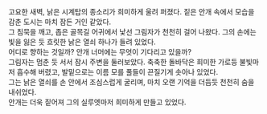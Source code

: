  고요한 새벽, 낡은 시계탑의 종소리가 희미하게 울려 퍼졌다. 짙은 안개 속에서 모습을 감춘 도시는 마치 잠든 거인 같았다.  
그 침묵을 깨고, 좁은 골목길 어귀에서 낯선 그림자가 천천히 걸어 나왔다. 그의 손에는 빛을 잃은 듯 흐릿한 낡은 열쇠 하나가 들려 있었다.  
어디로 향하는 것일까? 안개 너머에는 무엇이 기다리고 있을까?  
 그림자는 멈춘 듯 서서 잠시 주변을 둘러보았다. 축축한 돌바닥은 희미한 가로등 불빛마저 흡수해 버렸고, 발밑으로는 이름 모를 풀들이 끈질기게 솟아나 있었다.  
 그는 낡은 열쇠를 손 안에서 조심스럽게 굴리며, 마치 오랜 기억을 더듬듯 천천히 숨을 내쉬었다.  
 안개는 더욱 짙어져 그의 실루엣마저 희미하게 만들고 있었다.
